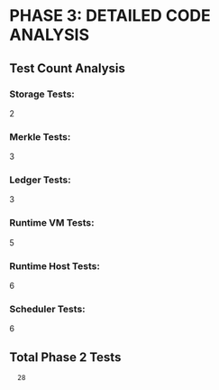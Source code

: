 # PHASE 3: DETAILED CODE ANALYSIS

## Test Count Analysis
### Storage Tests:
2
### Merkle Tests:
3
### Ledger Tests:
3
### Runtime VM Tests:
5
### Runtime Host Tests:
6
### Scheduler Tests:
6

## Total Phase 2 Tests
      28
